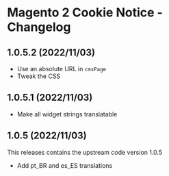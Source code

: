 # Magento 2 Cookie Notice - Changelog

## 1.0.5.2 (2022/11/03)

* Use an absolute URL in `cmsPage`
* Tweak the CSS

## 1.0.5.1 (2022/11/03)

* Make all widget strings translatable

## 1.0.5 (2022/11/03)

This releases contains the upstream code version 1.0.5

* Add pt_BR and es_ES translations
